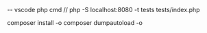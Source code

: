 -- vscode php cmd // php -S localhost:8080 -t tests tests/index.php

composer install -o
composer dumpautoload -o